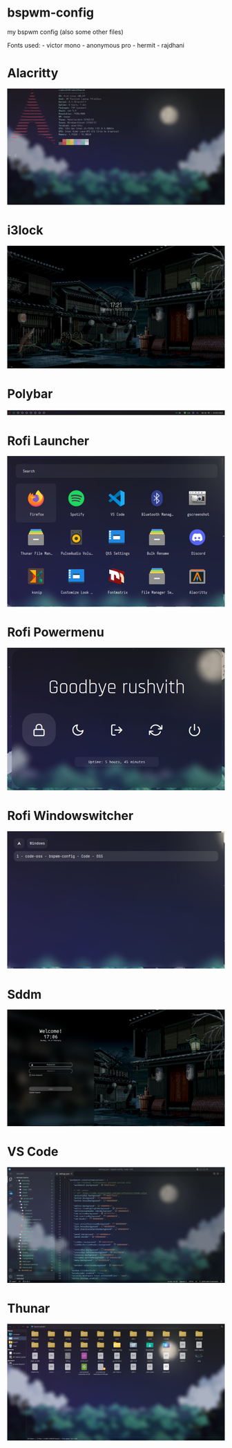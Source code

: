 # bspwm-config

my bspwm config (also some other files)

Fonts used:
    - victor mono
    - anonymous pro
    - hermit
    - rajdhani

# Alacritty
![alacritty](https://github.com/beet461/bspwm-config/blob/e652d43d4f8615d3ee4bce16fd93eab0179134d7/images/alacritty.png)

# i3lock
![i3lock](https://github.com/beet461/bspwm-config/blob/e652d43d4f8615d3ee4bce16fd93eab0179134d7/images/i3lock.png)

# Polybar
![polybar](https://github.com/beet461/bspwm-config/blob/e652d43d4f8615d3ee4bce16fd93eab0179134d7/images/polybar.png)

# Rofi Launcher
![rofilauncher](https://github.com/beet461/bspwm-config/blob/e652d43d4f8615d3ee4bce16fd93eab0179134d7/images/rofilauncher.png)

# Rofi Powermenu
![rofipowermenu](https://github.com/beet461/bspwm-config/blob/e652d43d4f8615d3ee4bce16fd93eab0179134d7/images/rofipowermenu.png)

# Rofi Windowswitcher
![rofiwindowswitcher](https://github.com/beet461/bspwm-config/blob/e652d43d4f8615d3ee4bce16fd93eab0179134d7/images/rofiwindowswitcher.png)

# Sddm
![sddm](https://github.com/beet461/bspwm-config/blob/e652d43d4f8615d3ee4bce16fd93eab0179134d7/images/sddm.png)

# VS Code
![vscode](https://github.com/beet461/bspwm-config/blob/e652d43d4f8615d3ee4bce16fd93eab0179134d7/images/vscode.png)

# Thunar
![thunar](https://github.com/beet461/bspwm-config/blob/07e37803389f2aef1758439c8e4193b1f6ea894e/images/thunar.png)
